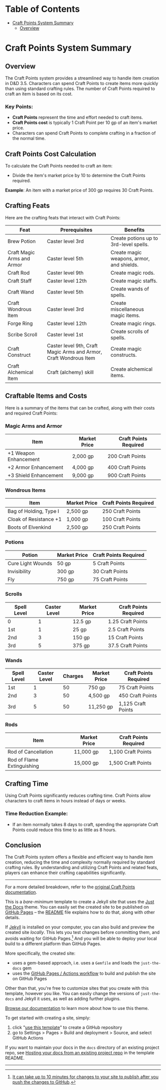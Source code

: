<!-- ---
title: Home
layout: home
--- -->

# Table of Contents
- [Craft Points System Summary](#craft-points-system-summary)
  - [Overview](#overview)

# Craft Points System Summary

## Overview
The Craft Points system provides a streamlined way to handle item creation in D&D 3.5. Characters can spend Craft Points to create items more quickly than using standard crafting rules. The number of Craft Points required to craft an item is based on its cost.

### Key Points:
- **Craft Points** represent the time and effort needed to craft items.
- **Craft Points cost** is typically 1 Craft Point per 10 gp of an item's market price.
- Characters can spend Craft Points to complete crafting in a fraction of the normal time.

## Craft Points Cost Calculation
To calculate the Craft Points needed to craft an item:
- Divide the item's market price by 10 to determine the Craft Points required.

**Example**: An item with a market price of 300 gp requires 30 Craft Points.

## Crafting Feats
Here are the crafting feats that interact with Craft Points:

| Feat                  | Prerequisites                          | Benefits                                                   |
|-----------------------|----------------------------------------|------------------------------------------------------------|
| Brew Potion           | Caster level 3rd                       | Create potions up to 3rd-level spells.                     |
| Craft Magic Arms and Armor | Caster level 5th                  | Create magic weapons, armor, and shields.                  |
| Craft Rod             | Caster level 9th                       | Create magic rods.                                         |
| Craft Staff           | Caster level 12th                      | Create magic staffs.                                       |
| Craft Wand            | Caster level 5th                       | Create wands of spells.                                    |
| Craft Wondrous Item   | Caster level 3rd                       | Create miscellaneous magic items.                          |
| Forge Ring            | Caster level 12th                      | Create magic rings.                                        |
| Scribe Scroll         | Caster level 1st                       | Create scrolls of spells.                                  |
| Craft Construct       | Caster level 9th, Craft Magic Arms and Armor, Craft Wondrous Item | Create magic constructs.            |
| Craft Alchemical Item | Craft (alchemy) skill                  | Create alchemical items.                                   |

## Craftable Items and Costs
Here is a summary of the items that can be crafted, along with their costs and required Craft Points:

### Magic Arms and Armor

| Item                          | Market Price | Craft Points Required |
|-------------------------------|--------------|-----------------------|
| +1 Weapon Enhancement          | 2,000 gp     | 200 Craft Points      |
| +2 Armor Enhancement           | 4,000 gp     | 400 Craft Points      |
| +3 Shield Enhancement          | 9,000 gp     | 900 Craft Points      |

### Wondrous Items

| Item                          | Market Price | Craft Points Required |
|-------------------------------|--------------|-----------------------|
| Bag of Holding, Type I         | 2,500 gp     | 250 Craft Points      |
| Cloak of Resistance +1         | 1,000 gp     | 100 Craft Points      |
| Boots of Elvenkind             | 2,500 gp     | 250 Craft Points      |

### Potions

| Potion                         | Market Price | Craft Points Required |
|--------------------------------|--------------|-----------------------|
| Cure Light Wounds              | 50 gp        | 5 Craft Points        |
| Invisibility                   | 300 gp       | 30 Craft Points       |
| Fly                            | 750 gp       | 75 Craft Points       |

### Scrolls

| Spell Level | Caster Level | Market Price | Craft Points Required |
|-------------|--------------|--------------|-----------------------|
| 0           | 1            | 12.5 gp      | 1.25 Craft Points     |
| 1st         | 1            | 25 gp        | 2.5 Craft Points      |
| 2nd         | 3            | 150 gp       | 15 Craft Points       |
| 3rd         | 5            | 375 gp       | 37.5 Craft Points     |

### Wands

| Spell Level | Caster Level | Charges | Market Price | Craft Points Required |
|-------------|--------------|---------|--------------|-----------------------|
| 1st         | 1            | 50      | 750 gp       | 75 Craft Points       |
| 2nd         | 3            | 50      | 4,500 gp     | 450 Craft Points      |
| 3rd         | 5            | 50      | 11,250 gp    | 1,125 Craft Points    |

### Rods

| Item                          | Market Price | Craft Points Required |
|-------------------------------|--------------|-----------------------|
| Rod of Cancellation            | 11,000 gp    | 1,100 Craft Points    |
| Rod of Flame Extinguishing     | 15,000 gp    | 1,500 Craft Points    |

## Crafting Time
Using Craft Points significantly reduces crafting time. Craft Points allow characters to craft items in hours instead of days or weeks.

### Time Reduction Example:
- If an item normally takes 8 days to craft, spending the appropriate Craft Points could reduce this time to as little as 8 hours.

## Conclusion
The Craft Points system offers a flexible and efficient way to handle item creation, reducing the time and complexity normally required by standard crafting rules. By understanding and utilizing Craft Points and related feats, players can enhance their crafting capabilities significantly.

---

For a more detailed breakdown, refer to the [original Craft Points documentation](https://www.d20srd.org/srd/variant/buildingCharacters/craftPoints.htm).




This is a *bare-minimum* template to create a Jekyll site that uses the [Just the Docs] theme. You can easily set the created site to be published on [GitHub Pages] – the [README] file explains how to do that, along with other details.

If [Jekyll] is installed on your computer, you can also build and preview the created site *locally*. This lets you test changes before committing them, and avoids waiting for GitHub Pages.[^1] And you will be able to deploy your local build to a different platform than GitHub Pages.

More specifically, the created site:

- uses a gem-based approach, i.e. uses a `Gemfile` and loads the `just-the-docs` gem
- uses the [GitHub Pages / Actions workflow] to build and publish the site on GitHub Pages

Other than that, you're free to customize sites that you create with this template, however you like. You can easily change the versions of `just-the-docs` and Jekyll it uses, as well as adding further plugins.

[Browse our documentation][Just the Docs] to learn more about how to use this theme.

To get started with creating a site, simply:

1. click "[use this template]" to create a GitHub repository
2. go to Settings > Pages > Build and deployment > Source, and select GitHub Actions

If you want to maintain your docs in the `docs` directory of an existing project repo, see [Hosting your docs from an existing project repo](https://github.com/just-the-docs/just-the-docs-template/blob/main/README.md#hosting-your-docs-from-an-existing-project-repo) in the template README.

----

[^1]: [It can take up to 10 minutes for changes to your site to publish after you push the changes to GitHub](https://docs.github.com/en/pages/setting-up-a-github-pages-site-with-jekyll/creating-a-github-pages-site-with-jekyll#creating-your-site).

[Just the Docs]: https://just-the-docs.github.io/just-the-docs/
[GitHub Pages]: https://docs.github.com/en/pages
[README]: https://github.com/just-the-docs/just-the-docs-template/blob/main/README.md
[Jekyll]: https://jekyllrb.com
[GitHub Pages / Actions workflow]: https://github.blog/changelog/2022-07-27-github-pages-custom-github-actions-workflows-beta/
[use this template]: https://github.com/just-the-docs/just-the-docs-template/generate

